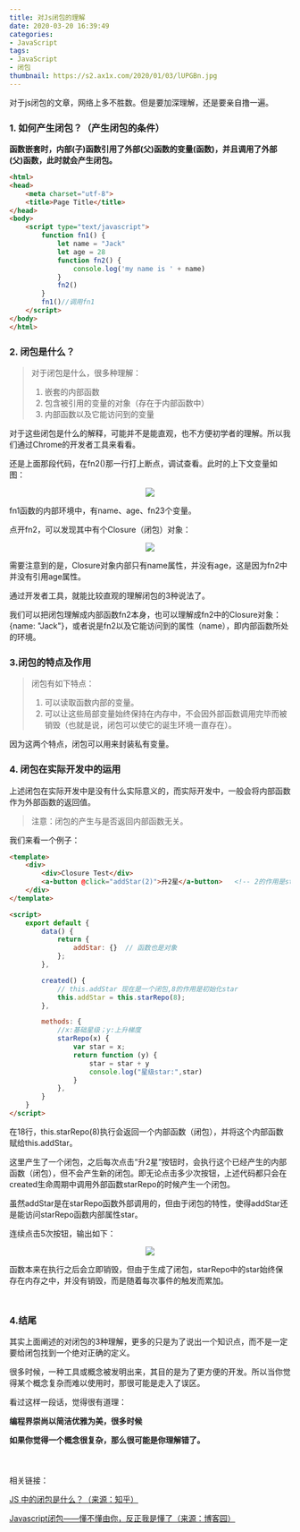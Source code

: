 ```yaml
---
title: 对Js闭包的理解
date: 2020-03-20 16:39:49
categories:
- JavaScript
tags:
- JavaScript
- 闭包
thumbnail: https://s2.ax1x.com/2020/01/03/lUPGBn.jpg
---
```

对于js闭包的文章，网络上多不胜数。但是要加深理解，还是要亲自撸一遍。
### 1. 如何产生闭包？（产生闭包的条件）
**函数嵌套时，内部(子)函数引用了外部(父)函数的变量(函数)，并且调用了外部(父)函数，此时就会产生闭包。**
<!-- more -->
```html 闭包的一个例子
<html>
<head>
    <meta charset="utf-8">
    <title>Page Title</title>
</head>
<body>
    <script type="text/javascript">
        function fn1() {
            let name = "Jack"
            let age = 28
            function fn2() {
                console.log('my name is ' + name)
            }
            fn2()
        }
        fn1()//调用fn1
    </script>
</body>
</html>
```

### 2. 闭包是什么？
> 对于闭包是什么，很多种理解：
> 1. 嵌套的内部函数
> 2. 包含被引用的变量的对象（存在于内部函数中）
> 3. 内部函数以及它能访问到的变量

对于这些闭包是什么的解释，可能并不是能直观，也不方便初学者的理解。所以我们通过Chrome的开发者工具来看看。  

还是上面那段代码，在<span class="backgroundBlock">fn2()</span>那一行打上断点，调试查看。此时的上下文变量如图：
<div style="text-align:center;"><img src="https://wh-1301033226.cos.ap-nanjing.myqcloud.com/Hexo_img/blog_content/blog18_img1.png"></div>

<span class="backgroundBlock">fn1</span>函数的内部环境中，有<span class="backgroundBlock">name、age、fn2</span>3个变量。

点开<span class="backgroundBlock">fn2</span>，可以发现其中有个<span class="backgroundBlock">Closure</span>（闭包）对象：
<div style="text-align:center;"><img src="https://wh-1301033226.cos.ap-nanjing.myqcloud.com/Hexo_img/blog_content/blog18_img2.png"></div>

需要注意到的是，<span class="backgroundBlock">Closure</span>对象内部只有<span class="backgroundBlock">name</span>属性，并没有<span class="backgroundBlock">age</span>，这是因为<span class="backgroundBlock">fn2</span>中并没有引用<span class="backgroundBlock">age</span>属性。

通过开发者工具，就能比较直观的理解闭包的3种说法了。

我们可以把闭包理解成<span class="importantBlock">内部函数fn2本身</span>，也可以理解成<span class="importantBlock">fn2中的Closure对象</span>：{name: "Jack"}，或者说是<span class="importantBlock">fn2以及它能访问到的属性（name），即内部函数所处的环境</span>。  


### 3.闭包的特点及作用
>闭包有如下特点：
>1. 可以读取函数内部的变量。
>2. 可以让这些局部变量始终保持在内存中，不会因外部函数调用完毕而被销毁（也就是说，闭包可以使它的诞生环境一直存在）。

因为这两个特点，闭包可以用来<span class="importantBlock">封装私有变量</span>。

### 4. 闭包在实际开发中的运用
上述闭包在实际开发中是没有什么实际意义的，而实际开发中，一般会将内部函数作为外部函数的返回值。 

>注意：闭包的产生与是否返回内部函数无关。

我们来看一个例子：
```html
<template>
    <div>
        <div>Closure Test</div>
        <a-button @click="addStar(2)">升2星</a-button>   <!-- 2的作用是star每次加2 -->        
    </div>
</template>

<script>
    export default {
        data() {
            return {
                addStar: {}  // 函数也是对象
            };
        },

        created() {
            // this.addStar 现在是一个闭包,8的作用是初始化star
            this.addStar = this.starRepo(8); 
        },

        methods: { 
            //x:基础星级；y:上升梯度
            starRepo(x) {
                var star = x;
                return function (y) {
                    star = star + y
                    console.log("星级star:",star)
                }
            },
        }
    }
</script>
```
在18行，<span class="backgroundBlock">this.starRepo(8)</span>执行会返回一个内部函数（闭包），并将这个内部函数赋给<span class="backgroundBlock">this.addStar</span>。

这里产生了一个闭包，之后每次点击“升2星”按钮时，会执行这个已经产生的内部函数（闭包），但不会产生新的闭包。即无论点击多少次按钮，上述代码都只会在<span class="backgroundBlock">created</span>生命周期中调用外部函数<span class="backgroundBlock">starRepo</span>的时候产生一个闭包。

虽然<span class="backgroundBlock">addStar</span>是在<span class="backgroundBlock">starRepo</span>函数外部调用的，但由于闭包的特性，使得<span class="backgroundBlock">addStar</span>还是能访问<span class="backgroundBlock">starRepo</span>函数内部属性<span class="backgroundBlock">star</span>。  

连续点击5次按钮，输出如下：
<div style="text-align:center;"><img src="https://wh-1301033226.cos.ap-nanjing.myqcloud.com/Hexo_img/blog_content/blog18_img3.png"></div>

函数本来在执行之后会立即销毁，但由于生成了闭包，<span class="backgroundBlock">starRepo</span>中的<span class="backgroundBlock">star</span>始终保存在内存之中，并没有销毁，而是随着每次事件的触发而累加。
<div style="height:12px;"></div>

### 4.结尾

其实上面阐述的对闭包的3种理解，更多的只是为了说出一个知识点，而不是一定要给闭包找到一个绝对正确的定义。

很多时候，一种工具或概念被发明出来，其目的是为了更方便的开发。所以当你觉得某个概念复杂而难以使用时，那很可能是走入了误区。

看过这样一段话，觉得很有道理：

**编程界崇尚以简洁优雅为美，很多时候**

**如果你觉得一个概念很复杂，那么很可能是你理解错了。**
  
<div style="height:24px"></div>

相关链接：

[JS 中的闭包是什么？（来源：知乎）](https://zhuanlan.zhihu.com/p/22486908)

[Javascript闭包——懂不懂由你，反正我是懂了（来源：博客园）](https://kb.cnblogs.com/page/110782/)